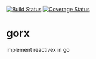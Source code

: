 [![Build Status](https://travis-ci.org/raininfall/gorx.svg?branch=master)](https://travis-ci.org/raininfall/gorx)
[![Coverage Status](https://coveralls.io/repos/github/raininfall/gorx/badge.svg?branch=master)](https://coveralls.io/github/raininfall/gorx?branch=master)

# gorx
implement reactivex in go